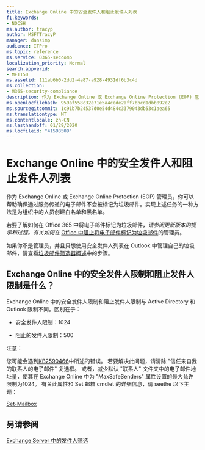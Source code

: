 ```yaml
---
title: Exchange Online 中的安全发件人和阻止发件人列表
f1.keywords:
- NOCSH
ms.author: tracyp
author: MSFTTracyP
manager: dansimp
audience: ITPro
ms.topic: reference
ms.service: O365-seccomp
localization_priority: Normal
search.appverid:
- MET150
ms.assetid: 111ab6b0-2dd2-4a87-a928-4931df6b3c4d
ms.collection:
- M365-security-compliance
description: 作为 Exchange Online 或 Exchange Online Protection (EOP) 管理员，你可以帮助确保通过服务传递的电子邮件不会被标记为垃圾邮件。实现上述任务的一种方法是为组织中的人员创建白名单和黑名单。
ms.openlocfilehash: 959af558c32e71e5a4cede2aff7bbcd1dbb092e2
ms.sourcegitcommit: 1c91b7b24537d0e54d484c3379043db53c1aea65
ms.translationtype: MT
ms.contentlocale: zh-CN
ms.lasthandoff: 01/29/2020
ms.locfileid: "41598509"
---
```

# <a name="safe-sender-and-blocked-sender-lists-in-exchange-online"></a>Exchange Online 中的安全发件人和阻止发件人列表

作为 Exchange Online 或 Exchange Online Protection (EOP) 管理员，你可以帮助确保通过服务传递的电子邮件不会被标记为垃圾邮件。实现上述任务的一种方法是为组织中的人员创建白名单和黑名单。

若要了解如何在 Office 365 中将电子邮件标记为垃圾邮件，*请参阅更新版本的提示和过程。有关如何在* [Office 中阻止将电子邮件标记为垃圾邮件](prevent-email-from-being-marked-as-spam.md)的管理员。

如果你不是管理员，并且只想使用安全发件人列表在 Outlook 中管理自己的垃圾邮件，请查看[垃圾邮件筛选器概述](https://support.office.com/article/5ae3ea8e-cf41-4fa0-b02a-3b96e21de089)中的步骤。

## <a name="what-is-the-safe-and-blocked-sender-limits-in-exchange-online"></a>Exchange Online 中的安全发件人限制和阻止发件人限制是什么？

Exchange Online 中的安全发件人限制和阻止发件人限制与 Active Directory 和 Outlook 限制不同。区别在于：

- 安全发件人限制：1024

- 阻止的发件人限制：500

注意：

您可能会遇到[KB2590466](https://support.microsoft.com/help/2590466/you-receive-the-error-junk-e-mail-validation-error-in-outlook-web-app)中所述的错误。 若要解决此问题，请清除 "信任来自我的联系人的电子邮件" 复选框。 或者，减少默认 "联系人" 文件夹中的电子邮件地址量，使其在 Exchange Online 中为 "MaxSafeSenders" 属性设置的最大允许限制为1024。 有关此属性和 Set 邮箱 cmdlet 的详细信息，请 seethe 以下主题：

[Set-Mailbox](https://docs.microsoft.com/powershell/module/exchange/mailboxes/Set-Mailbox)

## <a name="see-also"></a>另请参阅

[Exchange Server 中的发件人筛选](https://docs.microsoft.com/exchange/antispam-and-antimalware/antispam-protection/sender-filtering)
